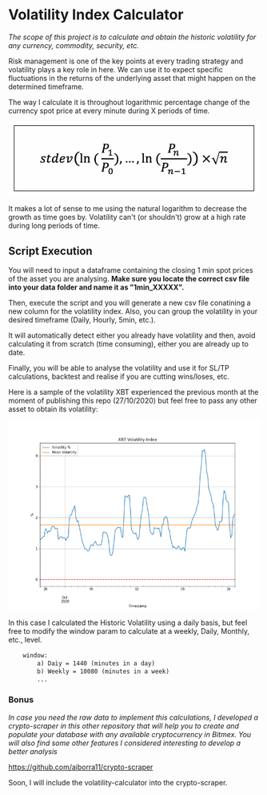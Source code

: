 
# Volatility Index Calculator

_The scope of this project is to calculate and obtain the historic volatility for any currency, commodity, security, etc._

Risk management is one of the key points at every trading strategy and volatility plays a key role in here. 
We can use it to expect specific fluctuations in the returns of the underlying asset that might happen on the determined timeframe. 


The way I calculate it is throughout logarithmic percentage change of the currency spot price at every minute during X periods of time. 

![volatility_formula](https://github.com/aiborra11/volatility-calculator/blob/main/output/images/volatility_formula.png)

It makes a lot of sense to me using the natural logarithm to decrease the growth as time goes by. Volatility can't (or shouldn't) grow at a high rate during long periods of time.


## Script Execution
You will need to input a dataframe containing the closing 1 min spot prices  of the asset you are analysing.
**Make sure you locate the correct csv file into your data folder and name it as "1min_XXXXX".**

Then, execute the script and you will generate a new csv file conatining a new column for the volatility index. 
Also, you can group the volatility in your desired timeframe (Daily, Hourly, 5min, etc.).

It will automatically detect either you already have volatility and then, avoid calculating it from scratch (time consuming),
either you are already up to date. 

Finally, you will be able to analyse the volatility and use it for SL/TP calculations, backtest and realise if you are cutting wins/loses, etc.

Here is a sample of the volatility XBT experienced the previous month at the moment of publishing this repo (27/10/2020)
but feel free to pass any other asset to obtain its volatility:

![volatility_index](https://github.com/aiborra11/volatility-calculator/blob/main/output/images/volatility_index.png)

In this case I calculated the Historic Volatility using a daily basis, but feel free to modify the window param to calculate 
at a weekly, Daily, Monthly, etc., level. 
        
        window:
            a) Daiy = 1440 (minutes in a day)
            b) Weekly = 10080 (minutes in a week)
            ...

### Bonus
_In case you need the raw data to implement this calculations, I developed a crypto-scraper in this other repository that will
help you to create and populate your database with any available cryptocurrency in Bitmex. You will also find some other features 
I considered interesting to develop a better analysis_

https://github.com/aiborra11/crypto-scraper

Soon, I will include the volatility-calculator into the crypto-scraper.





